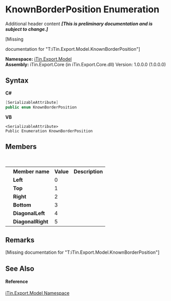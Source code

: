 # KnownBorderPosition Enumeration
Additional header content _**\[This is preliminary documentation and is subject to change.\]**_

\[Missing <summary> documentation for "T:iTin.Export.Model.KnownBorderPosition"\]

**Namespace:**&nbsp;<a href="ef57ffcc-e95e-b212-5a46-9aa6f5a3511f">iTin.Export.Model</a><br />**Assembly:**&nbsp;iTin.Export.Core (in iTin.Export.Core.dll) Version: 1.0.0.0 (1.0.0.0)

## Syntax

**C#**<br />
``` C#
[SerializableAttribute]
public enum KnownBorderPosition
```

**VB**<br />
``` VB
<SerializableAttribute>
Public Enumeration KnownBorderPosition
```


## Members
&nbsp;<table><tr><th></th><th>Member name</th><th>Value</th><th>Description</th></tr><tr><td /><td target="F:iTin.Export.Model.KnownBorderPosition.Left">**Left**</td><td>0</td><td /></tr><tr><td /><td target="F:iTin.Export.Model.KnownBorderPosition.Top">**Top**</td><td>1</td><td /></tr><tr><td /><td target="F:iTin.Export.Model.KnownBorderPosition.Right">**Right**</td><td>2</td><td /></tr><tr><td /><td target="F:iTin.Export.Model.KnownBorderPosition.Bottom">**Bottom**</td><td>3</td><td /></tr><tr><td /><td target="F:iTin.Export.Model.KnownBorderPosition.DiagonalLeft">**DiagonalLeft**</td><td>4</td><td /></tr><tr><td /><td target="F:iTin.Export.Model.KnownBorderPosition.DiagonalRight">**DiagonalRight**</td><td>5</td><td /></tr></table>

## Remarks
\[Missing <remarks> documentation for "T:iTin.Export.Model.KnownBorderPosition"\]

## See Also


#### Reference
<a href="ef57ffcc-e95e-b212-5a46-9aa6f5a3511f">iTin.Export.Model Namespace</a><br />
